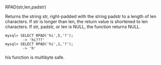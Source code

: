 RPAD(str,len,padstr)

Returns the string str, right-padded with the string padstr to a length of len characters. If str is longer than len, the return value is shortened to len characters. If str, padstr, or len is NULL, the function returns NULL.

```
mysql> SELECT RPAD('hi',5,'?');
        -> 'hi???'
mysql> SELECT RPAD('hi',1,'?');
        -> 'h'
```

his function is multibyte safe.
        

